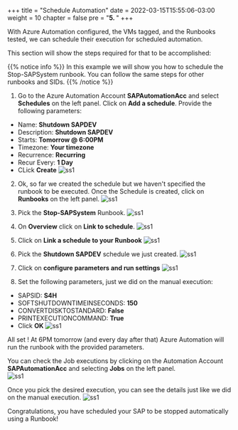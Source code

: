 +++
title = "Schedule Automation"
date = 2022-03-15T15:55:06-03:00
weight = 10
chapter = false
pre = "<b>5. </b>"
+++

With Azure Automation configured, the VMs tagged, and the Runbooks tested, we can schedule their execution for scheduled automation. 

This section will show the steps required for that to be accomplished:

{{% notice info %}}
In this example we will show you how to schedule the Stop-SAPSystem runbook. You can follow the same steps for other runbooks and SIDs. 
{{% /notice %}}


1. Go to the Azure Automation Account **SAPAutomationAcc** and select **Schedules** on the left panel. Click on **Add a schedule**. Provide the following parameters: 
- Name: **Shutdown SAPDEV** 
- Description: **Shutdown SAPDEV** 
- Starts: **Tomorrow @ 6:00PM** 
- Timezone: **Your timezone** 
- Recurrence: **Recurring** 
- Recur Every: **1 Day**
- CLick **Create** 
![ss1](/images/startstop-40.png)

2. Ok, so far we created the schedule but we haven't specified the runbook to be executed. Once the Schedule is created, click on **Runbooks** on the left panel. 
![ss1](/images/startstop-41.png)

3. Pick the **Stop-SAPSystem** Runbook.
![ss1](/images/startstop-42.png)

4. On **Overview** click on **Link to schedule**. 
![ss1](/images/startstop-43.png)

6. Click on **Link a schedule to your Runbook** 
![ss1](/images/startstop-44.png)

6. Pick the **Shutdown SAPDEV** schedule we just created. 
![ss1](/images/startstop-45.png)

7. Click on **configure parameters and run settings** 
![ss1](/images/startstop-46.png)

8. Set the following parameters, just we did on the manual execution: 
- SAPSID: **S4H** 
- SOFTSHUTDOWNTIMEINSECONDS: **150** 
- CONVERTDISKTOSTANDARD: **False** 
- PRINTEXECUTIONCOMMAND: **True** 
- Click **OK** 
![ss1](/images/startstop-47.png)

All set ! At 6PM tomorrow (and every day after that) Azure Automation will run the runbook with the provided parameters. 

You can check the Job executions by clicking on the Automation Account **SAPAutomationAcc** and selecting **Jobs** on the left panel.  
![ss1](/images/startstop-49.png)

Once you pick the desired execution, you can see the details just like we did on the manual execution. 
![ss1](/images/startstop-48.png)

Congratulations, you have scheduled your SAP to be stopped automatically using a Runbook! 